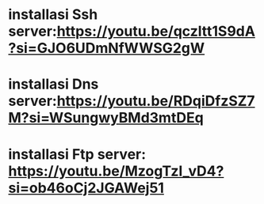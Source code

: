 # installasi Ssh server:https://youtu.be/qczltt1S9dA?si=GJO6UDmNfWWSG2gW

# installasi Dns server:https://youtu.be/RDqiDfzSZ7M?si=WSungwyBMd3mtDEq

# installasi Ftp server: https://youtu.be/MzogTzI_vD4?si=ob46oCj2JGAWej51
